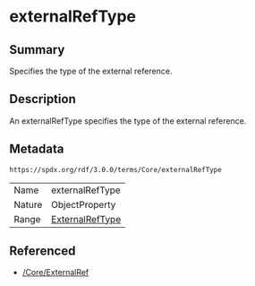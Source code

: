 <!-- Automatically generated by spec-parser v2.3.0 on 2024-07-16T15:00:52.540788+00:00 -->
<!-- SPDX-License-Identifier: Community-Spec-1.0 -->

# externalRefType

## Summary

Specifies the type of the external reference.


## Description

An externalRefType specifies the type of the external reference.


## Metadata

`https://spdx.org/rdf/3.0.0/terms/Core/externalRefType`


| | |
|---|---|
| Name | externalRefType |
| Nature | ObjectProperty |
| Range | [ExternalRefType](../Vocabularies/ExternalRefType.md) |




## Referenced

- [/Core/ExternalRef](../../Core/Classes/ExternalRef.md)

